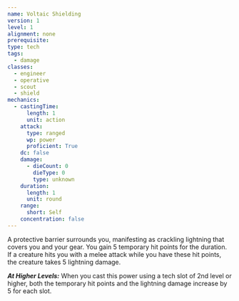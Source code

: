 ```yaml
---
name: Voltaic Shielding
version: 1
level: 1
alignment: none
prerequisite: 
type: tech
tags:
  - damage
classes:
  - engineer
  - operative
  - scout
  - shield
mechanics:
  - castingTime:
      length: 1
      unit: action
    attack:
      type: ranged
      wp: power
      proficient: True
    dc: false
    damage:
      - dieCount: 0
        dieType: 0
        type: unknown
    duration:
      length: 1
      unit: round
    range:
      short: Self
    concentration: false
---
```

A protective barrier surrounds you, manifesting as crackling lightning that covers you and your gear. You gain 5 temporary hit points for the duration. If a creature hits you with a melee attack while you have these hit points, the creature takes 5 lightning damage.

***__At Higher Levels__:*** When you cast this power using a tech slot of 2nd level or higher, both the temporary hit points and the lightning damage increase by 5 for each slot.
    